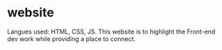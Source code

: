 # website
Langues used: HTML, CSS, JS.
This website is to highlight the Front-end dev work while providing a place to connect.
